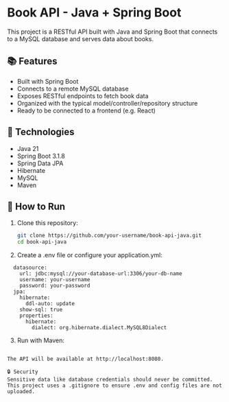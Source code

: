 # Book API - Java + Spring Boot

This project is a RESTful API built with Java and Spring Boot that connects to a MySQL database and serves data about books.

## 📚 Features

- Built with Spring Boot
- Connects to a remote MySQL database
- Exposes RESTful endpoints to fetch book data
- Organized with the typical model/controller/repository structure
- Ready to be connected to a frontend (e.g. React)

## 🔧 Technologies

- Java 21
- Spring Boot 3.1.8
- Spring Data JPA
- Hibernate
- MySQL
- Maven

## 🚀 How to Run

1. Clone this repository:
   ```bash
   git clone https://github.com/your-username/book-api-java.git
   cd book-api-java
   ```

2. Create a .env file or configure your application.yml:
```spring:
  datasource:
    url: jdbc:mysql://your-database-url:3306/your-db-name
    username: your-username
    password: your-password
  jpa:
    hibernate:
      ddl-auto: update
    show-sql: true
    properties:
      hibernate:
        dialect: org.hibernate.dialect.MySQL8Dialect
```

3. Run with Maven:
   ```mvn spring-boot:run
  ```
The API will be available at http://localhost:8080.

🔒 Security
Sensitive data like database credentials should never be committed. This project uses a .gitignore to ensure .env and config files are not uploaded.

